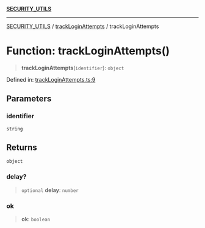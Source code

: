 [**SECURITY_UTILS**](../../README.md)

***

[SECURITY_UTILS](../../README.md) / [trackLoginAttempts](../README.md) / trackLoginAttempts

# Function: trackLoginAttempts()

> **trackLoginAttempts**(`identifier`): `object`

Defined in: [trackLoginAttempts.ts:9](https://github.com/dailker/everyutil/blob/26e2bb73429918cf0d08899e9efd90b82a42c92e/src/security/trackLoginAttempts.ts#L9)

## Parameters

### identifier

`string`

## Returns

`object`

### delay?

> `optional` **delay**: `number`

### ok

> **ok**: `boolean`
